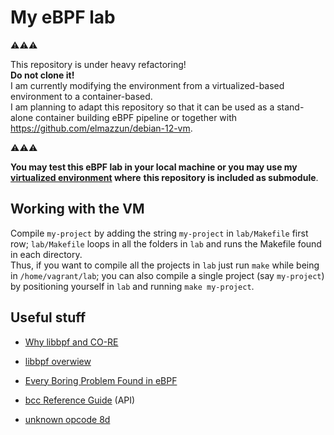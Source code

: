 # My eBPF lab

⚠️⚠️⚠️

This repository is under heavy refactoring!  
**Do not clone it!**  
I am currently modifying the environment from a virtualized-based environment 
to a container-based.  
I am planning to adapt this repository so that it can be used as a stand-alone 
container building eBPF pipeline or together with https://github.com/elmazzun/debian-12-vm.

⚠️⚠️⚠️

**You may test this eBPF lab in your local machine or you may use my**
**[virtualized environment](https://github.com/elmazzun/debian-12-vm) where**
**this repository is included as submodule**.

## Working with the VM

Compile `my-project` by adding the string `my-project` in `lab/Makefile` first 
row; `lab/Makefile` loops in all the folders in `lab` and runs the Makefile 
found in each directory.  
Thus, if you want to compile all the projects in `lab` just run `make` while 
being in `/home/vagrant/lab`; you can also compile a single project (say 
`my-project`) by positioning yourself in `lab` and running `make my-project`.  

## Useful stuff

- [Why libbpf and CO-RE](https://nakryiko.com/posts/bcc-to-libbpf-howto-guide/#why-libbpf-and-bpf-co-re)

- [libbpf overwiew](https://libbpf.readthedocs.io/en/latest/libbpf_overview.html)

- [Every Boring Problem Found in eBPF](https://tmpout.sh/2/4.html)

- [bcc Reference Guide](https://android.googlesource.com/platform/external/bcc/+/refs/heads/android10-c2f2-s1-release/docs/reference_guide.md#6-bpf_get_current_comm) (API)

- [unknown opcode 8d](https://stackoverflow.com/questions/70392721/unable-to-load-ebpf-program-loading-stops-at-13-func-bpf-prog1-type-id-9-inval)
